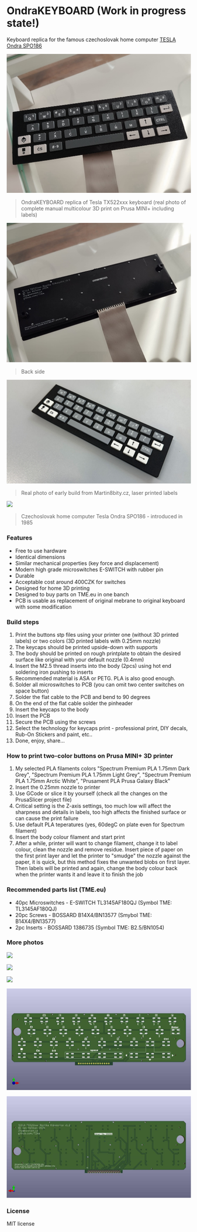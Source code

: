 # OndraKEYBOARD (Work in progress state!)

 Keyboard replica for the famous czechoslovak home computer [TESLA Ondra SPO186](http://www.ondraspo186.8u.cz/ "Tento web se zabývá československým počítačem Tesla Ondra SPO 186")
 
![](https://github.com/72ka/OndraKEYBOARD/blob/main/Images/OndraKEYBOARD_3d_potisk.jpg)
> OndraKEYBOARD replica of Tesla TX522xxx keyboard (real photo of complete manual multicolour 3D print on Prusa MINI+ including labels)

![](https://github.com/72ka/OndraKEYBOARD/blob/main/Images/OndraKEYBOARD_back.jpg)
> Back side
> 
![](https://github.com/72ka/OndraKEYBOARD/blob/main/Images/OndraKEYBOARD_potisk_v1_angle.jpg)
> Real photo of early build from Martin8bity.cz, laser printed labels

![](https://upload.wikimedia.org/wikipedia/commons/thumb/e/eb/OndraComputer.jpg/1920px-OndraComputer.jpg)
> Czechoslovak home computer Tesla Ondra SPO186 - introduced in 1985

### Features

- Free to use hardware
- Identical dimensions
- Similar mechanical properties (key force and displacement)
- Modern high grade microswitches E-SWITCH with rubber pin
- Durable
- Acceptable cost around 400CZK for switches
- Designed for home 3D printing
- Designed to buy parts on TME.eu in one banch
- PCB is usable as replacement of original mebrane to original keyboard with some modification

### Build steps

1. Print the buttons stp files using your printer one (without 3D printed labels) or two colors (3D printed labels with 0.25mm nozzle)
2. The keycaps should be printed upside-down with supports
3. The body should be printed on rough printplate to obtain the desired surface like original with your default nozzle (0.4mm)
4. Insert the M2.5 thread inserts into the body (2pcs) using hot end soldering iron pushing to inserts
5. Recommended material is ASA or PETG. PLA is also good enough.
6. Solder all microswitches to PCB (you can omit two center switches on space button)
7. Solder the flat cable to the PCB and bend to 90 degrees
8. On the end of the flat cable solder the pinheader
9. Insert the keycaps to the body
10. Insert the PCB
11. Secure the PCB using the screws
12. Select the technology for keycaps print - professional print, DIY decals, Rub-On Stickers and paint, etc..
13. Done, enjoy, share...

### How to print two-color buttons on Prusa MINI+ 3D printer

1. My selected PLA filaments colors "Spectrum Premium PLA 1.75mm Dark Grey", "Spectrum Premium PLA 1.75mm Light Grey", "Spectrum Premium PLA 1.75mm Arctic White", "Prusament PLA Prusa Galaxy Black"
2. Insert the 0.25mm nozzle to printer
3. Use GCode or slice it by yourself (check all the changes on the PrusaSlicer project file)
4. Critical setting is the Z-axis settings, too much low will affect the sharpness and details in labels, too high affects the finished surface or can cause the print failure
5. Use default PLA teperatures (yes, 60degC on plate even for Spectrum filament)
6. Insert the body colour filament and start print
6. After a while, printer will want to change filament, change it to label colour, clean the nozzle and remove residue. Insert piece of paper on the first print layer and let the printer to "smudge" the nozzle against the paper, it is quick, but this method fixes the unwanted blobs on first layer. Then labels will be printed and again, change the body colour back when the printer wants it and leave it to finish the job



### Recommended parts list (TME.eu)

- 40pc Microswitches - E-SWITCH TL3145AF180QJ (Symbol TME: TL3145AF180QJ)
- 20pc Screws - BOSSARD B14X4/BN13577 (Smybol TME: B14X4/BN13577)
- 2pc  Inserts - BOSSARD 1386735 (Symbol TME: B2.5/BN1054)


### More photos

![](https://github.com/72ka/OndraKEYBOARD/blob/main/Images/Sn%C3%ADmek%20obrazovky%202024-07-22%20160958.png)

![](https://github.com/72ka/OndraKEYBOARD/blob/main/Images/Sn%C3%ADmek%20obrazovky%202024-07-22%20161455.png)

![](https://github.com/72ka/OndraKEYBOARD/blob/main/Images/Sn%C3%ADmek%20obrazovky%202024-07-22%20161424.png)

![](https://github.com/72ka/OndraKEYBOARD/blob/main/Images/Klavesnice1.jpg)

![](https://github.com/72ka/OndraKEYBOARD/blob/main/Images/Klavesnice2.jpg)


### License

MIT license

